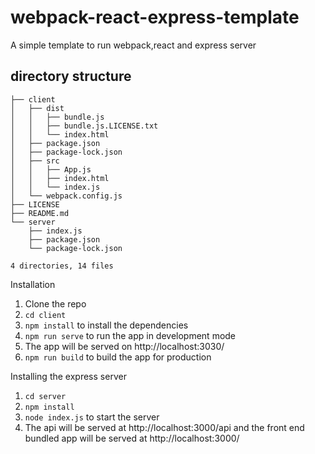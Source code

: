 # webpack-react-express-template
A simple template to run webpack,react and express server 


## directory structure


```
├── client
│   ├── dist
│   │   ├── bundle.js
│   │   ├── bundle.js.LICENSE.txt
│   │   └── index.html
│   ├── package.json
│   ├── package-lock.json
│   ├── src
│   │   ├── App.js
│   │   ├── index.html
│   │   └── index.js
│   └── webpack.config.js
├── LICENSE
├── README.md
└── server
    ├── index.js
    ├── package.json
    └── package-lock.json

4 directories, 14 files

```




Installation

1) Clone the repo
2) `cd client`
3) `npm install` to install the dependencies  
4) `npm run serve` to run the app in development mode
5) The app will be served on http://localhost:3030/
5) `npm run build` to build the app for production


Installing the express server

1) `cd server`
2) `npm install`
3) `node index.js` to start the server
4) The api will be served at http://localhost:3000/api and the front end bundled app will be served at http://localhost:3000/